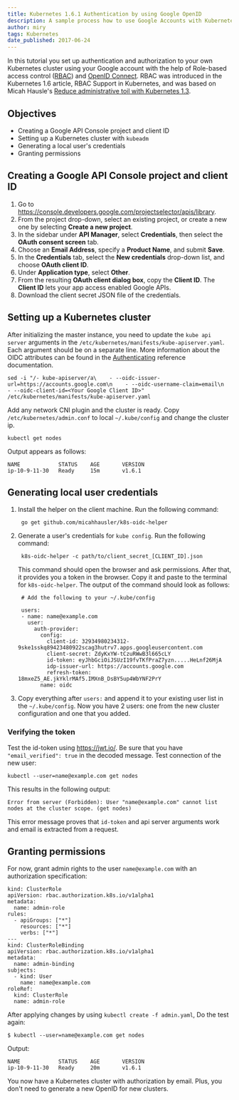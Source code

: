 ```yaml
---
title: Kubernetes 1.6.1 Authentication by using Google OpenID
description: A sample process how to use Google Accounts with Kubernetes cluster with Role Based Access-Control (RBAC) authorization mode.
author: miry
tags: Kubernetes
date_published: 2017-06-24
---
```


In this tutorial you set up authentication and authorization to your own Kubernetes cluster using your Google account with the help of Role-based access control ([RBAC]) and [OpenID Connect].
RBAC was introduced in the Kubernetes 1.6 article, RBAC Support in Kubernetes, and was based on Micah Hausle's [Reduce administrative toil with Kubernetes 1.3](https://www.skuid.com/blog/reduce-administrative-toil-with-kubernetes-1-3/).

## Objectives

* Creating a Google API Console project and client ID
* Setting up a Kubernetes cluster with `kubeadm`
* Generating a local user's credentials
* Granting permissions

## Creating a Google API Console project and client ID

1. Go to https://console.developers.google.com/projectselector/apis/library.
1. From the project drop-down, select an existing project, or create a new one by selecting **Create a new project**.
1. In the sidebar under **API Manager**, select **Credentials**, then select the **OAuth consent screen** tab.
1. Choose an **Email Address**, specify a **Product Name**, and submit **Save**.
1. In the **Credentials** tab, select the **New credentials** drop-down list, and choose **OAuth client ID**.
1. Under **Application type**, select **Other**.
1. From the resulting **OAuth client dialog box**, copy the **Client ID**. The **Client ID** lets your app access enabled Google APIs.
1. Download the client secret JSON file of the credentials.

## Setting up a Kubernetes cluster

After initializing the master instance, you need to update the `kube api server` arguments in the `/etc/kubernetes/manifests/kube-apiserver.yaml`. Each argument should be on a separate line.
More information about the OIDC attributes can be found in the [Authenticating](https://kubernetes.io/docs/admin/authentication/#option-1---oidc-authenticator) reference documentation.


    sed -i "/- kube-apiserver/a\    - --oidc-issuer-url=https://accounts.google.com\n    - --oidc-username-claim=email\n    - --oidc-client-id=<Your Google Client ID>" /etc/kubernetes/manifests/kube-apiserver.yaml


Add any network CNI plugin and the cluster is ready. Copy `/etc/kubernetes/admin.conf` to local `~/.kube/config` and change the cluster ip.

    kubectl get nodes

Output appears as follows:

    NAME            STATUS    AGE       VERSION
    ip-10-9-11-30   Ready     15m       v1.6.1


## Generating local user credentials

1. Install the helper on the client machine. Run the following command:

        go get github.com/micahhausler/k8s-oidc-helper


1. Generate a user's credentials for `kube config`. Run the following command:

        k8s-oidc-helper -c path/to/client_secret_[CLIENT_ID].json

    This command should open the browser and ask permissions. After that, it provides you a token in the browser. Copy it and   paste to the terminal for `k8s-oidc-helper`. The output of the command should look as follows:

        # Add the following to your ~/.kube/config

        users:
        - name: name@example.com
          user:
            auth-provider:
              config:
                client-id: 32934980234312-9ske1sskq89423480922scag3hutrv7.apps.googleusercontent.com
                client-secret: ZdyKxYW-tCzuRWwB3l665cLY
                id-token: eyJhbGciOiJSUzI19fvTKfPraZ7yzn.....HeLnf26MjA
                idp-issuer-url: https://accounts.google.com
                refresh-token: 18mxeZ5_AE.jkYklrMAf5.IMXnB_DsBY5up4WbYNF2PrY
              name: oidc

1. Copy everything after `users:` and append it to your existing user list in the `~/.kube/config`. Now you have 2 users: one from the new cluster configuration and one that you added.

### Verifying the token

Test the id-token using https://jwt.io/. Be sure that you have `"email_verified": true` in the decoded message. Test connection of the new user:

    kubectl --user=name@example.com get nodes

This results in the following output:

    Error from server (Forbidden): User "name@example.com" cannot list nodes at the cluster scope. (get nodes)

This error message proves that `id-token` and api server arguments work and email is extracted from a request.

## Granting permissions

For now, grant admin rights to the user `name@example.com` with an authorization specification:


    kind: ClusterRole
    apiVersion: rbac.authorization.k8s.io/v1alpha1
    metadata:
      name: admin-role
    rules:
      - apiGroups: ["*"]
        resources: ["*"]
        verbs: ["*"]
    ---
    kind: ClusterRoleBinding
    apiVersion: rbac.authorization.k8s.io/v1alpha1
    metadata:
      name: admin-binding
    subjects:
      - kind: User
        name: name@example.com
    roleRef:
      kind: ClusterRole
      name: admin-role


After applying changes by using `kubectl create -f admin.yaml`,
Do the test again:

    $ kubectl --user=name@example.com get nodes

Output:

    NAME            STATUS    AGE       VERSION
    ip-10-9-11-30   Ready     20m       v1.6.1

You now have a Kubernetes cluster with authorization by email. Plus, you don't need to generate a new OpenID for new clusters.

[RBAC]: https://wikipedia.org/wiki/Role-based_access_control
[OpenID Connect]: http://openid.net/connect/
[kubeadm]: https://kubernetes.io/docs/getting-started-guides/kubeadm/

